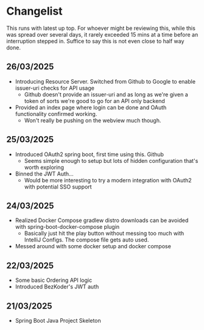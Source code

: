# Changelist

This runs with latest up top.  For whoever might be reviewing this, while this was spread over several days,
it rarely exceeded 15 mins at a time before an interruption stepped in.  Suffice to say this is not even close to half way done.

## 26/03/2025

- Introducing Resource Server.  Switched from Github to Google to enable issuer-uri checks for API usage
  - Github doesn't provide an issuer-uri and as long as we're given a token of sorts we're good to go for an API only backend
- Provided an index page where login can be done and OAuth functionality confirmed working.
  - Won't really be pushing on the webview much though.

## 25/03/2025

- Introduced OAuth2 spring boot, first time using this. Github
  - Seems simple enough to setup but lots of hidden configuration that's worth exploring
- Binned the JWT Auth...
  - Would be more interesting to try a modern integration with OAuth2 with potential SSO support

## 24/03/2025

- Realized Docker Compose gradlew distro downloads can be avoided with spring-boot-docker-compose plugin
    - Basically just hit the play button without messing too much with IntelliJ Configs.  The compose file gets auto used.
- Messed around with some docker setup and docker compose

## 22/03/2025

- Some basic Ordering API logic
- Introduced BezKoder's JWT auth

## 21/03/2025

- Spring Boot Java Project Skeleton